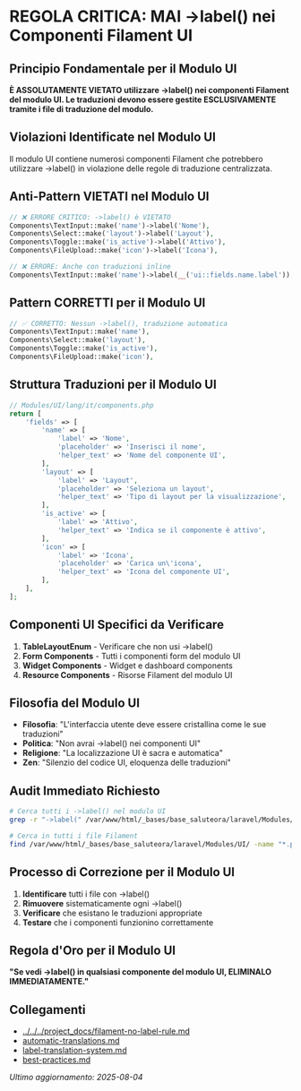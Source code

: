# REGOLA CRITICA: MAI ->label() nei Componenti Filament UI

## Principio Fondamentale per il Modulo UI
**È ASSOLUTAMENTE VIETATO utilizzare ->label() nei componenti Filament del modulo UI. Le traduzioni devono essere gestite ESCLUSIVAMENTE tramite i file di traduzione del modulo.**

## Violazioni Identificate nel Modulo UI
Il modulo UI contiene numerosi componenti Filament che potrebbero utilizzare ->label() in violazione delle regole di traduzione centralizzata.

## Anti-Pattern VIETATI nel Modulo UI
```php
// ❌ ERRORE CRITICO: ->label() è VIETATO
Components\TextInput::make('name')->label('Nome'),
Components\Select::make('layout')->label('Layout'),
Components\Toggle::make('is_active')->label('Attivo'),
Components\FileUpload::make('icon')->label('Icona'),

// ❌ ERRORE: Anche con traduzioni inline
Components\TextInput::make('name')->label(__('ui::fields.name.label')),
```

## Pattern CORRETTI per il Modulo UI
```php
// ✅ CORRETTO: Nessun ->label(), traduzione automatica
Components\TextInput::make('name'),
Components\Select::make('layout'),
Components\Toggle::make('is_active'),
Components\FileUpload::make('icon'),
```

## Struttura Traduzioni per il Modulo UI
```php
// Modules/UI/lang/it/components.php
return [
    'fields' => [
        'name' => [
            'label' => 'Nome',
            'placeholder' => 'Inserisci il nome',
            'helper_text' => 'Nome del componente UI',
        ],
        'layout' => [
            'label' => 'Layout',
            'placeholder' => 'Seleziona un layout',
            'helper_text' => 'Tipo di layout per la visualizzazione',
        ],
        'is_active' => [
            'label' => 'Attivo',
            'helper_text' => 'Indica se il componente è attivo',
        ],
        'icon' => [
            'label' => 'Icona',
            'placeholder' => 'Carica un\'icona',
            'helper_text' => 'Icona del componente UI',
        ],
    ],
];
```

## Componenti UI Specifici da Verificare
1. **TableLayoutEnum** - Verificare che non usi ->label()
2. **Form Components** - Tutti i componenti form del modulo UI
3. **Widget Components** - Widget e dashboard components
4. **Resource Components** - Risorse Filament del modulo UI

## Filosofia del Modulo UI
- **Filosofia**: "L'interfaccia utente deve essere cristallina come le sue traduzioni"
- **Politica**: "Non avrai ->label() nei componenti UI"
- **Religione**: "La localizzazione UI è sacra e automatica"
- **Zen**: "Silenzio del codice UI, eloquenza delle traduzioni"

## Audit Immediato Richiesto
```bash
# Cerca tutti i ->label() nel modulo UI
grep -r "->label(" /var/www/html/_bases/base_saluteora/laravel/Modules/UI/

# Cerca in tutti i file Filament
find /var/www/html/_bases/base_saluteora/laravel/Modules/UI/ -name "*.php" -exec grep -l "->label(" {} \;
```

## Processo di Correzione per il Modulo UI
1. **Identificare** tutti i file con ->label()
2. **Rimuovere** sistematicamente ogni ->label()
3. **Verificare** che esistano le traduzioni appropriate
4. **Testare** che i componenti funzionino correttamente

## Regola d'Oro per il Modulo UI
**"Se vedi ->label() in qualsiasi componente del modulo UI, ELIMINALO IMMEDIATAMENTE."**

## Collegamenti
- [../../../project_docs/filament-no-label-rule.md](../../../../project_docs/filament-no-label-rule.md)
- [automatic-translations.md](automatic-translations.md)
- [label-translation-system.md](label-translation-system.md)
- [best-practices.md](best-practices.md)

*Ultimo aggiornamento: 2025-08-04*
